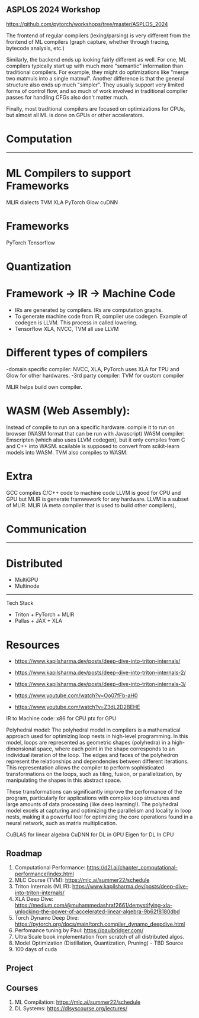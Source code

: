 ## ASPLOS 2024 Workshop

https://github.com/pytorch/workshops/tree/master/ASPLOS_2024

The frontend of regular compilers (lexing/parsing) is very different from the frontend of ML compilers (graph capture, whether through tracing, bytecode analysis, etc.)

Similarly, the backend ends up looking fairly different as well. For one, ML compilers typically start up with much more "semantic" information than traditional compilers. For example, they might do optimizations like "merge two matmuls into a single matmul". Another difference is that the general structure also ends up much "simpler". They usually support very limited forms of control flow, and so much of work involved in traditional compiler passes for handling CFGs also don't matter much.

Finally, most traditional compilers are focused on optimizations for CPUs, but almost all ML is done on GPUs or other accelerators.

# Computation
------------------------------

# ML Compilers to support Frameworks
MLIR dialects
TVM
XLA
PyTorch Glow
cuDNN 

# Frameworks
PyTorch
Tensorflow

# Quantization

# Framework -> IR -> Machine Code
- IRs are generated by compilers. IRs are computation graphs.
- To generate machine code from IR, compiler use codegen. Example of codegen is LLVM. This process in called lowering.
- Tensorflow XLA, NVCC, TVM all use LLVM

# Different types of compilers
-domain specific compiler: NVCC, XLA, PyTorch uses XLA for TPU and Glow for other hardwares.
-3rd party compiler: TVM for custom compiler

MLIR helps build own compiler.

# WASM  (Web Assembly):
Instead of compile to run on a specific hardware. compile it to run on browser (WASM format that can be run with Javascript)
WASM compiler: Emscripten (which also uses LLVM codegen), but it only compiles from C and C++ into WASM. scailable is supposed to convert from scikit-learn models into WASM.
TVM also compiles to WASM.


# Extra
GCC compiles C/C++ code to machine code
LLVM is good for CPU and GPU but MLIR is generate framwework for any hardware. LLVM is a subset of MLIR.
MLIR (A meta compiler that is used to build other compilers), 

# Communication
-----------------------------

# Distributed

- MultiGPU
- Multinode

-------------------------------------------
Tech Stack

- Triton  + PyTorch + MLIR
- Pallas + JAX + XLA

# Resources
- https://www.kapilsharma.dev/posts/deep-dive-into-triton-internals/
- https://www.kapilsharma.dev/posts/deep-dive-into-triton-internals-2/
- https://www.kapilsharma.dev/posts/deep-dive-into-triton-internals-3/

- https://www.youtube.com/watch?v=Oo07fFb-aH0
- https://www.youtube.com/watch?v=Z3dL2D2BEHE

IR to Machine code:
x86 for CPU
ptx for GPU

Polyhedral model:
The polyhedral model in compilers is a mathematical approach used for optimizing loop nests in high-level programming. In this model, loops are represented as geometric shapes (polyhedra) in a high-dimensional space, where each point in the shape corresponds to an individual iteration of the loop. The edges and faces of the polyhedron represent the relationships and dependencies between different iterations. This representation allows the compiler to perform sophisticated transformations on the loops, such as tiling, fusion, or parallelization, by manipulating the shapes in this abstract space. 

These transformations can significantly improve the performance of the program, particularly for applications with complex loop structures and large amounts of data processing (like deep learning!). The polyhedral model excels at capturing and optimizing the parallelism and locality in loop nests, making it a powerful tool for optimizing the core operations found in a neural network, such as matrix multiplication.

CuBLAS for linear algebra
CuDNN for DL in GPU
Eigen for DL In CPU

## Roadmap

1. Computational Performance: https://d2l.ai/chapter_computational-performance/index.html
2. MLC Course (TVM): https://mlc.ai/summer22/schedule
3. Triton Internals (MLIR): https://www.kapilsharma.dev/posts/deep-dive-into-triton-internals/
4. XLA Deep Dive: https://medium.com/@muhammedashraf2661/demystifying-xla-unlocking-the-power-of-accelerated-linear-algebra-9b62f8180dbd
5. Torch Dynamo Deep Dive: https://pytorch.org/docs/main/torch.compiler_dynamo_deepdive.html
6. Perfomance tuning by Paul: https://paulbridger.com/
7. Ultra Scale book implementation from scratch of all distributed algos.
8. Model Optimization (Distillation, Quantization, Pruning) - TBD Source
9. 100 days of cuda

## Project

## Courses
1. ML Compilation: https://mlc.ai/summer22/schedule
2. DL Systems: https://dlsyscourse.org/lectures/

